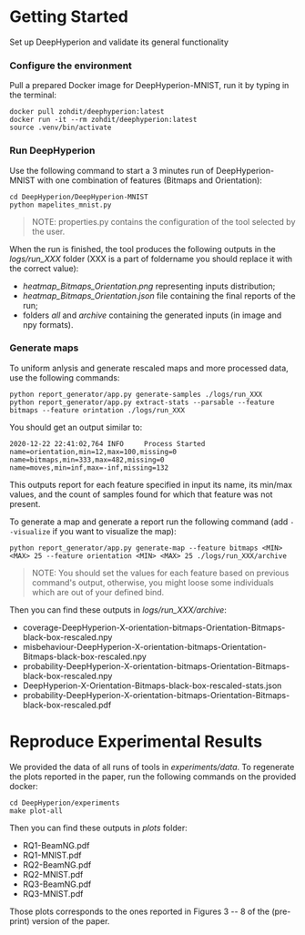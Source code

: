 # Getting Started #

Set up DeepHyperion and validate its general functionality


### Configure the environment  ###
Pull a prepared Docker image for DeepHyperion-MNIST, run it by typing in the terminal:

``` 
docker pull zohdit/deephyperion:latest
docker run -it --rm zohdit/deephyperion:latest
source .venv/bin/activate
```


### Run DeepHyperion ###
Use the following command to start a 3 minutes run of DeepHyperion-MNIST with one combination of features (Bitmaps and Orientation):

```
cd DeepHyperion/DeepHyperion-MNIST
python mapelites_mnist.py
```
> NOTE: properties.py contains the configuration of the tool selected by the user. 

When the run is finished, the tool produces the following outputs in the _logs/run_XXX_ folder (XXX is a part of foldername you should replace it with the correct value):

* _heatmap_Bitmaps_Orientation.png_ representing inputs distribution;
* _heatmap_Bitmaps_Orientation.json_ file containing the final reports of the run;
* folders _all_ and _archive_ containing the generated inputs (in image and npy formats).



### Generate maps  ###
To uniform anlysis and generate rescaled maps and more processed data, use the following commands:

```
python report_generator/app.py generate-samples ./logs/run_XXX
python report_generator/app.py extract-stats --parsable --feature bitmaps --feature orintation ./logs/run_XXX
```
You should get an output similar to:
  
```
2020-12-22 22:41:02,764 INFO     Process Started
name=orientation,min=12,max=100,missing=0
name=bitmaps,min=333,max=482,missing=0
name=moves,min=inf,max=-inf,missing=132
```
This outputs report for each feature specified in input its name, its min/max values, and the count of samples found for which that feature was not present.

To generate a map and generate a report run the following command (add `--visualize` if you want to visualize the map):

```
python report_generator/app.py generate-map --feature bitmaps <MIN> <MAX> 25 --feature orientation <MIN> <MAX> 25 ./logs/run_XXX/archive
```
> NOTE: You should set the <MIN> <MAX> values for each feature based on previous command's output, otherwise, you might loose some individuals which are out of your defined bind.  

Then you can find these outputs in _logs/run_XXX/archive_:


* coverage-DeepHyperion-X-orientation-bitmaps-Orientation-Bitmaps-black-box-rescaled.npy
* misbehaviour-DeepHyperion-X-orientation-bitmaps-Orientation-Bitmaps-black-box-rescaled.npy
* probability-DeepHyperion-X-orientation-bitmaps-Orientation-Bitmaps-black-box-rescaled.npy
* DeepHyperion-X-Orientation-Bitmaps-black-box-rescaled-stats.json
* probability-DeepHyperion-X-orientation-bitmaps-Orientation-Bitmaps-black-box-rescaled.pdf


# Reproduce Experimental Results #

We provided the data of all runs of tools in _experiments/data_. To regenerate the plots reported in the paper, run the following commands on the provided docker:

```
cd DeepHyperion/experiments
make plot-all
```

Then you can find these outputs in _plots_ folder:


* RQ1-BeamNG.pdf
* RQ1-MNIST.pdf
* RQ2-BeamNG.pdf
* RQ2-MNIST.pdf
* RQ3-BeamNG.pdf
* RQ3-MNIST.pdf

Those plots corresponds to the ones reported in Figures 3 -- 8 of the (pre-print) version of the paper.


